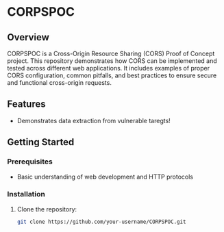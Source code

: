 # CORPSPOC

## Overview
CORPSPOC is a Cross-Origin Resource Sharing (CORS) Proof of Concept project. This repository demonstrates how CORS can be implemented and tested across different web applications. It includes examples of proper CORS configuration, common pitfalls, and best practices to ensure secure and functional cross-origin requests.

## Features
- Demonstrates data extraction from vulnerable taregts!

## Getting Started
### Prerequisites

- Basic understanding of web development and HTTP protocols

### Installation
1. Clone the repository:
   ```bash
   git clone https://github.com/your-username/CORPSPOC.git
